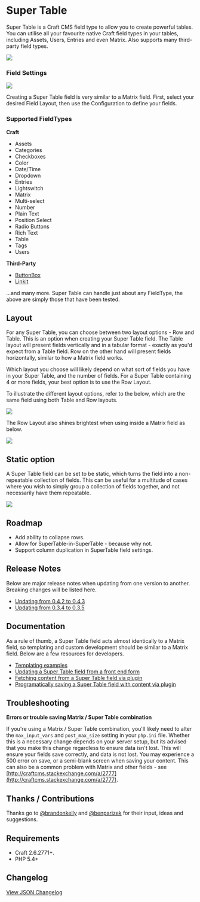 # Super Table

Super Table is a Craft CMS field type to allow you to create powerful tables. You can utilise all your favourite native Craft field types in your tables, including Assets, Users, Entries and even Matrix. Also supports many third-party field types.

<img src="https://raw.githubusercontent.com/engram-design/SuperTable/master/screenshots/input.png" />


### Field Settings

<img src="https://raw.githubusercontent.com/engram-design/SuperTable/master/screenshots/settings.png" />

Creating a Super Table field is very similar to a Matrix field. First, select your desired Field Layout, then use the Configuration to define your fields.


### Supported FieldTypes

**Craft**

* Assets
* Categories
* Checkboxes
* Color
* Date/Time
* Dropdown
* Entries
* Lightswitch
* Matrix
* Multi-select
* Number
* Plain Text
* Position Select
* Radio Buttons
* Rich Text
* Table
* Tags
* Users

**Third-Party**

* [ButtonBox](https://github.com/supercool/Button-Box)
* [Linkit](https://github.com/fruitstudios/LinkIt)

...and many more. Super Table can handle just about any FieldType, the above are simply those that have been tested.


## Layout

For any Super Table, you can choose between two layout options - Row and Table. This is an option when creating your Super Table field. The Table layout will present fields vertically and in a tabular format - exactly as you'd expect from a Table field. Row on the other hand will present fields horizontally, similar to how a Matrix field works.

Which layout you choose will likely depend on what sort of fields you have in your Super Table, and the number of fields. For a Super Table containing 4 or more fields, your best option is to use the Row Layout.

To illustrate the different layout options, refer to the below, which are the same field using both Table and Row layouts.

<img src="https://raw.githubusercontent.com/engram-design/SuperTable/master/screenshots/layouts.png" />

The Row Layout also shines brightest when using inside a Matrix field as below.

<img src="https://raw.githubusercontent.com/engram-design/SuperTable/master/screenshots/rowLayout.png" />


## Static option

A Super Table field can be set to be static, which turns the field into a non-repeatable collection of fields. This can be useful for a multitude of cases where you wish to simply group a collection of fields together, and not necessarily have them repeatable.

<img src="https://raw.githubusercontent.com/engram-design/SuperTable/master/screenshots/static.png" />


## Roadmap

- Add ability to collapse rows.
- Allow for SuperTable-in-SuperTable - because why not.
- Support column duplication in SuperTable field settings.


## Release Notes

Below are major release notes when updating from one version to another. Breaking changes will be listed here.

- [Updating from 0.4.2 to 0.4.3](https://github.com/engram-design/SuperTable/wiki/Release-Notes#updating-from-042-to-043)
- [Updating from 0.3.4 to 0.3.5](https://github.com/engram-design/SuperTable/wiki/Release-Notes#updating-from-034-to-035)


## Documentation

As a rule of thumb, a Super Table field acts almost identically to a Matrix field, so templating and custom development should be similar to a Matrix field. Below are a few resources for developers.

- [Templating examples](https://github.com/engram-design/SuperTable/wiki/Templating-examples)
- [Updating a Super Table field from a front end form](https://github.com/engram-design/SuperTable/wiki/Updating-a-Super-Table-field-from-a-front-end-form)
- [Fetching content from a Super Table field via plugin](https://github.com/engram-design/SuperTable/wiki/Fetching-content-from-a-Super-Table-field)
- [Programatically saving a Super Table field with content via plugin](https://github.com/engram-design/SuperTable/wiki/Programatically-saving-a-Super-Table-field-with-content)


## Troubleshooting

**Errors or trouble saving Matrix / Super Table combination**

If you're using a Matrix / Super Table combination, you'll likely need to alter the `max_input_vars` and `post_max_size` setting in your `php.ini` file. Whether this is a necessary change depends on your server setup, but its advised that you make this change regardless to ensure data isn't lost. This will ensure your fields save correctly, and data is not lost. You may experience a 500 error on save, or a semi-blank screen when saving your content. This can also be a common problem with Matrix and other fields - see [http://craftcms.stackexchange.com/a/2777](http://craftcms.stackexchange.com/a/2777).


## Thanks / Contributions

Thanks go to [@brandonkelly](https://github.com/brandonkelly) and [@benparizek](https://github.com/benparizek) for their input, ideas and suggestions.


## Requirements

- Craft 2.6.2771+.
- PHP 5.4+


## Changelog

[View JSON Changelog](https://github.com/engram-design/SuperTable/blob/master/changelog.json)
